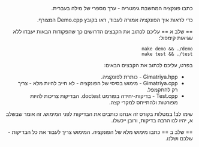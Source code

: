 <div dir="rtl" lang="he">
כתבו פונקציה המחשבת גימטריה - ערך מספרי של מילה בעברית.

כדי לראות איך הפונקציה אמורה לעבוד, ראו בקובץ
Demo.cpp
המצורף.

== שלב א ==
עליכם לכתוב את הקבצים הדרושים כך שהפקודות הבאות יעבדו ללא שגיאות קימפול:

    make demo && ./demo
	make test && ./test

בפרט, עליכם לכתוב את  הקבצים הבאים:

* Gimatriya.hpp - כותרת לפונקציה.
* Gimatriya.cpp - מימוש בסיסי של הפונקציה - לא חייב להיות מלא - צריך רק להתקמפל.
* Test.cpp - בדיקות-יחידה בפורמט doctest. הבדיקות צריכות להיות מפורטות ולהתייחס למקרי קצה.

שימו לב! במטלות בקורס זה אנחנו כותבים את הבדיקות לפני המימוש.
זה אומר שבשלב א, יהיו לנו הרבה בדיקות, ורובן ייכשלו.

== שלב ב ==
כתבו מימוש מלא של הפונקציה. המימוש צריך לעבור את כל הבדיקות - שלכם ושלנו.



</div>